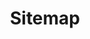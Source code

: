 ---
title: Sitemap
custom_title:
  html: PAGES.SITEMAP
  content: PAGES.SITEMAP_CONTENT
  menu: PAGES.SITEMAP_MENU_TITLE
visible: true
routes:
  default: '/inhaltsverzeichnis'
---